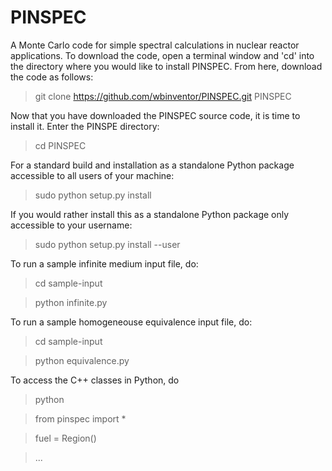 PINSPEC
=======

A Monte Carlo code for simple spectral calculations in nuclear reactor applications. To download the code, open
a terminal window and 'cd' into the directory where you would like to install PINSPEC. From here, download the code
as follows:

   > git clone https://github.com/wbinventor/PINSPEC.git PINSPEC
   
Now that you have downloaded the PINSPEC source code, it is time to install it. Enter the PINSPE directory:

   > cd PINSPEC

For a standard build and installation as a standalone Python package accessible to all users of your machine:

   > sudo python setup.py install
   
If you would rather install this as a standalone Python package only accessible to your username:

   > sudo python setup.py install --user

To run a sample infinite medium input file, do: 

   > cd sample-input

   > python infinite.py

To run a sample homogeneouse equivalence input file, do: 

   > cd sample-input

   > python equivalence.py

To access the C++ classes in Python, do

   > python

   > from pinspec import *

   > fuel = Region()

   > ...
